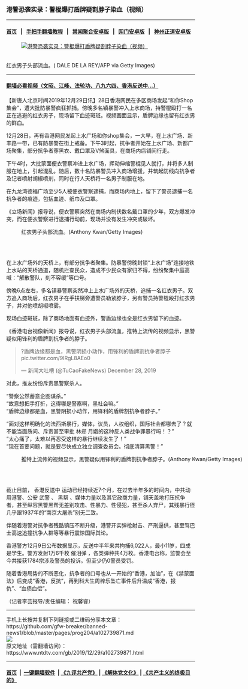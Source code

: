 ### 港警恐袭实录：警棍爆打盾牌疑割脖子染血（视频）
------------------------

#### [首页](https://github.com/gfw-breaker/banned-news1/blob/master/README.md) &nbsp;&nbsp;|&nbsp;&nbsp; [手把手翻墙教程](https://github.com/gfw-breaker/guides/wiki) &nbsp;&nbsp;|&nbsp;&nbsp; [禁闻聚合安卓版](https://github.com/gfw-breaker/bn-android) &nbsp;&nbsp;|&nbsp;&nbsp; [网门安卓版](https://github.com/oGate2/oGate) &nbsp;&nbsp;|&nbsp;&nbsp; [神州正道安卓版](https://github.com/SzzdOgate/update) 



<div><div class="featured_image">
 <a href="https://i.ntdtv.com/assets/uploads/2019/12/GettyImages-1190623610.jpg" target="_blank">
  <figure>
   <img alt="港警恐袭实录：警棍爆打盾牌疑割脖子染血（视频）" src="https://i.ntdtv.com/assets/uploads/2019/12/GettyImages-1190623610-800x450.jpg"/>
  </figure><br/>
 </a>
 <span class="caption">
  红衣男子头部流血。( DALE DE LA REY/AFP via Getty Images)
 </span>
</div>
</div><hr/>

#### [翻墙必看视频（文昭、江峰、法轮功、八九六四、香港反送中...）](https://github.com/gfw-breaker/banned-news1/blob/master/pages/link3.md)

<div><div class="post_content" itemprop="articleBody">
 <p>
  【新唐人北京时间2019年12月29日讯】28日香港网民在多区商场发起“和你Shop集会”，遭大批防暴警疯狂抓捕。傍晚多名镇暴警冲入上水商场，持警棍殴打一名正在逃避的红衣男子，现场留下血迹斑斑。视频画面显示，盾牌边缘也留有红衣男的鲜血。
 </p>
 <p>
  12月28日，再有香港网民发起上水广场和你shop集会，一大早，在上水广场、新丰路一带，已有防暴警在街上戒备。下午3时起，抗争者开始在上水广场、新都广场聚集，部分抗争者穿黑衣、戴口罩及V煞面具，在商场内店铺间行走。
 </p>
 <p>
  下午4时，大批蒙面便衣警察冲进上水广场，挥动伸缩警棍见人就打，并将多人制服在地上，引起混乱。随后，数十名防暴警员冲入商场增援，并筑起防线向抗争者及记者喷射胡椒喷剂，同时在行人天桥将一名男子制服在地。
 </p>
 <p>
  在九龙湾德福广场至少5人被便衣警察逮捕，而商场内地上，留下了警员逮捕一名抗争者的痕迹，包括血迹、纸巾及口罩。
 </p>
 <p>
  《立场新闻》报导说，便衣警察突然在商场内制伏数名戴口罩的少年，双方爆发冲突，而在便衣警察进行逮捕行动前，现场并没有发生冲突或破坏。
 </p>
 <figure class="wp-caption alignnone" id="attachment_102739883" style="width: 600px">
  <ok href="https://i.ntdtv.com/assets/uploads/2019/12/GettyImages-1190621751.jpg">
   <img alt="" class="size-medium wp-image-102739883" src="https://i.ntdtv.com/assets/uploads/2019/12/GettyImages-1190621751-600x338.jpg"/>
  </ok>
  <br/><figcaption class="wp-caption-text">
   红衣男子头部流血。(Anthony Kwan/Getty Images)
  </figcaption><br/>
 </figure><br/>
 <p>
  在上水广场外的天桥上，有部分抗争者聚集。防暴警傍晚封锁“上水广场”连接地铁上水站的天桥通道，随机拦查民众，造成不少民众有家归不得，纷纷聚集中庭高喊：“解散警队，刻不容缓”等口号。
 </p>
 <p>
  傍晚6点左右，多名镇暴警察突然冲上上水广场外的天桥，追捕一名红衣男子。双方追入商场后，红衣男子在手扶梯旁遭警员勒紧脖子，另有警员持警棍殴打红衣男子，并对他喷胡椒喷雾。
 </p>
 <p>
  现场血迹斑斑，除了商场地面有血迹外，警盾边缘也全是红衣男留下的血迹。
 </p>
 <p>
  《香港电台视像新闻》报导说，红衣男子头部流血，推特上流传的视频显示，黑警疑似用锋利的盾牌割抗争者的脖子。
 </p>
 <blockquote class="twitter-tweet">
  <p dir="ltr" lang="zh">
   ?盾牌边缘都是血，黑警阴损小动作，用锋利的盾牌割抗争者脖子
   <br/>
   <ok href="https://t.co/9IRgL8AEo0">
    pic.twitter.com/9IRgL8AEo0
   </ok>
  </p>
  <p>
   — 新闻大吐槽 (@TuCaoFakeNews)
   <ok href="https://twitter.com/TuCaoFakeNews/status/1210983698574663682?ref_src=twsrc%5Etfw">
    December 28, 2019
   </ok>
  </p>
 </blockquote>
 <p>
  <script async="" charset="utf-8" src="https://platform.twitter.com/widgets.js">
  </script>
 </p>
 <p>
  对此，推友纷纷斥责黑警察杀人。
 </p>
 <p>
  “警察公然蓄意企图谋杀。”
  <br/>
  “故意想把手打折，这得哪是警察啊，黑社会嘛。”
  <br/>
  “盾牌边缘都是血，黑警阴损小动作，用锋利的盾牌割抗争者脖子。”
 </p>
 <p>
  “面对这样明确化的法西斯暴行，媒体，议员，人权组织，国际社会都哪去了？就不能当面质问、斥责甚至审批
  <ok href="https://www.ntdtv.com/gb/林郑.htm">
   林郑
  </ok>
  月娥的这种反人类战争罪暴行吗！？”
  <br/>
  “太心痛了，太难以再忍受这样的暴行继续发生了！”
  <br/>
  “现在首要问题，就是要尽快成立独立调查委员会。彻底清算黑警！”
 </p>
 <figure class="wp-caption alignnone" id="attachment_102739882" style="width: 600px">
  <ok href="https://i.ntdtv.com/assets/uploads/2019/12/GettyImages-1190621744.jpg">
   <img alt="" class="size-medium wp-image-102739882" src="https://i.ntdtv.com/assets/uploads/2019/12/GettyImages-1190621744-600x338.jpg"/>
  </ok>
  <br/><figcaption class="wp-caption-text">
   推特上流传的视频显示，黑警疑似用锋利的盾牌割抗争者脖子。(Anthony Kwan/Getty Images)
  </figcaption><br/>
 </figure><br/>
 <p>
  截止目前，
  <ok href="https://www.ntdtv.com/gb/prog422848.htm">
   香港反送中
  </ok>
  运动已经持续近7个月，在过去半年多的时间内，中共动用港警、公安
  <ok href="https://www.ntdtv.com/gb/武警.htm">
   武警
  </ok>
  、
  <ok href="https://www.ntdtv.com/gb/黑帮.htm">
   黑帮
  </ok>
  、媒体力量以及其它政商力量，铺天盖地打压抗争者，甚至纵容黑警黑帮无差别攻击、性暴力、性侵犯，甚至杀人弃尸，其残暴行径几乎跟1937年的“南京大屠杀”别无二致。
 </p>
 <p>
  伴随着港警对抗争者残酷镇压不断升级，港警开实弹枪射击、严刑逼供，甚至驾巴士高速追撞抗争人群等等暴行震惊国际舆论。
 </p>
 <p>
  香港警方12月9日公布数据显示，反送中半年来共拘捕6,022人，最小11岁，四成是学生。警方发射1万6千枚
  <ok href="https://www.ntdtv.com/gb/催泪弹.htm">
   催泪弹
  </ok>
  ，各类弹种共4万枚。香港电台称，监警会至今共接获1784宗涉及警员的投诉。但至少仍0警员受罚。
 </p>
 <p>
  随着香港局势的不断恶化，抗争者的口号也从一开始的“香港，加油”，在《禁蒙面法》后变成“香港，反抗”，再到科大生周梓乐坠亡事件后升温成“香港，报仇”、“血债血偿”。
 </p>
 <p>
  （记者李芸报导/责任编辑： 祝馨睿）
 </p>
 <div class="single_ad">
 </div>
</div>
</div>
<hr/>
手机上长按并复制下列链接或二维码分享本文章：<br/>
https://github.com/gfw-breaker/banned-news1/blob/master/pages/prog204/a102739871.md <br/>
<a href='https://github.com/gfw-breaker/banned-news1/blob/master/pages/prog204/a102739871.md'><img src='https://github.com/gfw-breaker/banned-news1/blob/master/pages/prog204/a102739871.md.png'/></a> <br/>
原文地址（需翻墙访问）：https://www.ntdtv.com/gb/2019/12/29/a102739871.html


------------------------
#### [首页](https://github.com/gfw-breaker/banned-news1/blob/master/README.md) &nbsp;|&nbsp; [一键翻墙软件](https://github.com/gfw-breaker/nogfw/blob/master/README.md) &nbsp;| [《九评共产党》](https://github.com/gfw-breaker/9ping.md/blob/master/README.md#九评之一评共产党是什么) | [《解体党文化》](https://github.com/gfw-breaker/jtdwh.md/blob/master/README.md) | [《共产主义的终极目的》](https://github.com/gfw-breaker/gczydzjmd.md/blob/master/README.md)


<img src='http://gfw-breaker.win/banned-news/pages/prog204/a102739871.md' width='0px' height='0px'/>